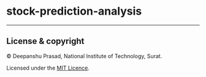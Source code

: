 # stock-prediction-analysis


---

## License & copyright

© Deepanshu Prasad, National Institute of Technology, Surat.

Licensed under the [MIT Licence](LICENSE).
